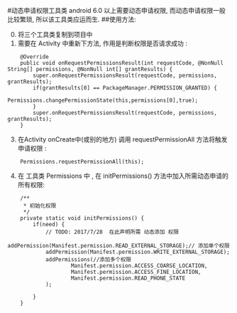 #动态申请权限工具类
android 6.0 以上需要动态申请权限, 而动态申请权限一般比较繁琐, 所以该工具类应运而生.
##使用方法:
>
0. 将三个工具类复制到项目中
1. 需要在 Activity 中重新下方法, 作用是判断权限是否请求成功 :
>
		@Override
		public void onRequestPermissionsResult(int requestCode, @NonNull String[] permissions, @NonNull int[] grantResults) {
			super.onRequestPermissionsResult(requestCode, permissions, grantResults);
			if(grantResults[0] == PackageManager.PERMISSION_GRANTED) {
				Permissions.changePermissionState(this,permissions[0],true);
			}
			super.onRequestPermissionsResult(requestCode, permissions, grantResults);
		}
3. 在Activity onCreate中(或别的地方) 调用 requestPermissionAll 方法将触发申请权限 :
>
		Permissions.requestPermissionAll(this);
4. 在 工具类 Permissions 中 , 在 initPermissions() 方法中加入所需动态申请的所有权限:
>
		/**
		 * 初始化权限
		 */
		private static void initPermissions() {
			if(need) {
				// TODO: 2017/7/28  在此声明所需 动态添加 权限
				addPermission(Manifest.permission.READ_EXTERNAL_STORAGE);// 添加单个权限
				addPermission(Manifest.permission.WRITE_EXTERNAL_STORAGE);
				addPermissions(//添加多个权限
						Manifest.permission.ACCESS_COARSE_LOCATION,
						Manifest.permission.ACCESS_FINE_LOCATION,
						Manifest.permission.READ_PHONE_STATE
				);
>
			}
		}